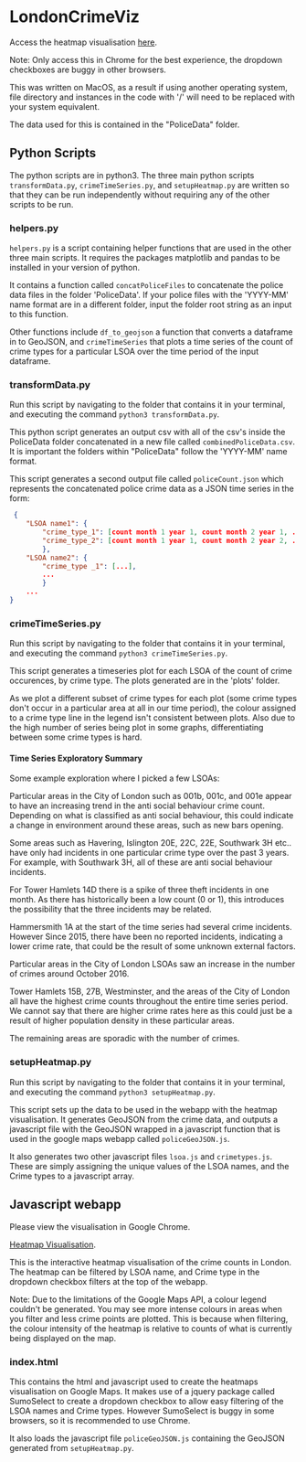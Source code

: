 # LondonCrimeViz

Access the heatmap visualisation [here](https://joshiain.github.io/LondonCrimeViz/).

Note: Only access this in Chrome for the best experience, the dropdown checkboxes are buggy in other browsers.

This was written on MacOS, as a result if using another operating system, file directory and instances in the code with '/' will need to be replaced with your system equivalent.

The data used for this is contained in the "PoliceData" folder.

## Python Scripts

The python scripts are in python3. The three main python scripts `transformData.py`, `crimeTimeSeries.py`, and `setupHeatmap.py` are written so that they can be run independently without requiring any of the other scripts to be run.

### helpers.py

`helpers.py` is a script containing helper functions that are used in the other three main scripts. It requires the packages matplotlib and pandas to be installed in your version of python.

It contains a function called `concatPoliceFiles` to concatenate the police data files in the folder 'PoliceData'. If your police files with the 'YYYY-MM' name format are in a different folder, input the folder root string as an input to this function.

Other functions include `df_to_geojson` a function that converts a dataframe in to GeoJSON, and `crimeTimeSeries` that plots a time series of the count of crime types for a particular LSOA over the time period of the input dataframe.

### transformData.py

Run this script by navigating to the folder that contains it in your terminal, and executing the command `python3 transformData.py`.

This python script generates an output csv with all of the csv's inside the PoliceData folder concatenated in a new file called `combinedPoliceData.csv`. It is important the folders within "PoliceData" follow the 'YYYY-MM' name format.

This script generates a second output file called `policeCount.json` which represents the concatenated police crime data as a JSON time series in the form:

```json
 {
    "LSOA name1": {
        "crime_type_1": [count month 1 year 1, count month 2 year 1, ..., count month 12 year 3],
        "crime_type_2": [count month 1 year 1, count month 2 year 2, ..., count month 12 year 3]
        },
    "LSOA name2": {
        "crime_type _1": [...],
        ...
        }
    ...
}
```

### crimeTimeSeries.py

Run this script by navigating to the folder that contains it in your terminal, and executing the command `python3 crimeTimeSeries.py`.

This script generates a timeseries plot for each LSOA of the count of crime occurences, by crime type. The plots generated are in the 'plots' folder.

As we plot a different subset of crime types for each plot (some crime types don't occur in a particular area at all in our time period), the colour assigned to a crime type line in the legend isn't consistent between plots. Also due to the high number of series being plot in some graphs, differentiating between some crime types is hard.

#### Time Series Exploratory Summary

Some example exploration where I picked a few LSOAs:

Particular areas in the City of London such as 001b, 001c, and 001e appear to have an increasing trend in the anti social behaviour crime count. Depending on what is classified as anti social behaviour, this could indicate a change in environment around these areas, such as new bars opening.

Some areas such as Havering, Islington 20E, 22C, 22E, Southwark 3H etc.. have only had incidents in one particular crime type over the past 3 years. For example, with Southwark 3H, all of these are anti social behaviour incidents.

For Tower Hamlets 14D there is a spike of three theft incidents in one month. As there has historically been a low count (0 or 1), this introduces the possibility that the three incidents may be related.

Hammersmith 1A at the start of the time series had several crime incidents. However Since 2015, there have been no reported incidents, indicating a lower crime rate, that could be the result of some unknown external factors.

Particular areas in the City of London LSOAs saw an increase in the number of crimes around October 2016.

Tower Hamlets 15B, 27B, Westminster, and the areas of the City of London all have the highest crime counts throughout the entire time series period. We cannot say that there are higher crime rates here as this could just be a result of higher population density in these particular areas.

The remaining areas are sporadic with the number of crimes.

### setupHeatmap.py

Run this script by navigating to the folder that contains it in your terminal, and executing the command `python3 setupHeatmap.py`.

This script sets up the data to be used in the webapp with the heatmap visualisation. It generates GeoJSON from the crime data, and outputs a javascript file with the GeoJSON wrapped in a javascript function that is used in the google maps webapp called `policeGeoJSON.js`.

It also generates two other javascript files `lsoa.js` and `crimetypes.js`. These are simply assigning the unique values of the LSOA names, and the Crime types to a javascript array.

## Javascript webapp

Please view the visualisation in Google Chrome.

[Heatmap Visualisation](https://joshiain.github.io/LondonCrimeViz/).

This is the interactive heatmap visualisation of the crime counts in London. The heatmap can be filtered by LSOA name, and Crime type in the dropdown checkbox filters at the top of the webapp.

Note: Due to the limitations of the Google Maps API, a colour legend couldn't be generated. You may see more intense colours in areas when you filter and less crime points are plotted. This is because when filtering, the colour intensity of the heatmap is relative to counts of what is currently being displayed on the map.

### index.html

This contains the html and javascript used to create the heatmaps visualisation on Google Maps. It makes use of a jquery package called SumoSelect to create a dropdown checkbox to allow easy filtering of the LSOA names and Crime types. However SumoSelect is buggy in some browsers, so it is recommended to use Chrome.

It also loads the javascript file `policeGeoJSON.js` containing the GeoJSON generated from `setupHeatmap.py`.